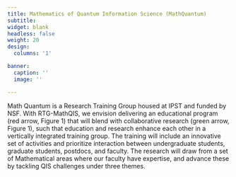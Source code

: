 ```yaml
---
title: Mathematics of Quantum Information Science (MathQuantum)
subtitle:
widget: blank
headless: false
weight: 20
design:
  columns: '1'

banner:
  caption: ''
  image: ''

---
```


Math Quantum is a Research Training Group housed at IPST and funded by NSF. With RTG-MathQIS, we envision delivering an educational program
(red arrow, Figure 1) that will blend with collaborative research (green arrow, Figure 1), such that education and research enhance each other in a vertically integrated training group. The training will include an innovative set of activities and prioritize interaction between undergraduate students, graduate students, postdocs, and faculty. The research will draw from a set of Mathematical areas where our faculty have expertise, and advance these by tackling QIS challenges under three themes.
